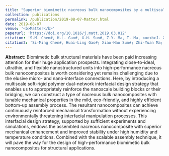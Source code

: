 ```yaml
---
title: "Superior biomimetic nacreous bulk nanocomposites by a multiscale soft-rigid dual-network interfacial design strategy"
collection: publications
permalink: /publication/2019-08-07-Matter.html
date: 2019-08-07
venue: '<b>Matter</b>'
paperurl: 'https://doi.org/10.1016/j.matt.2019.03.012'
citation: 'S.M. Chen#, H.L. Gao#, X.H. Sun#, Z.Y. Ma, T. Ma, <u><b>J. Xia</b></u>, Y.B. Zhu, R. Zhao, H.B. Yao, H.A. Wu*, and S.H. Yu*. Superior biomimetic nacreous bulk nanocomposites by a multiscale soft-rigid dual-network interfacial design strategy. <i>Matter</i>, 2019, 1(2): 412–427.'
citation2: 'Si-Ming Chen#, Huai-Ling Gao#; Xiao-Hao Sun#; Zhi-Yuan Ma; Tao Ma; <b>Jun Xia</b>; Yin-Bo Zhu; Ran Zhao; Hong-Bin Yao; Heng-An Wu*; Shu-Hong Yu*; Superior biomimetic nacreous bulk nanocomposites by a multiscale soft-rigid dual-network interfacial design strategy, <i>Matter</i>, 2019, 1(2): 412–427.'
---
```


**Abstract:** Biomimetic bulk structural materials have been paid increasing attention for their huge application prospects. Integrating close-to-ideal, ultrathin, and flexible nanostructured units into high-performance nacreous bulk nanocomposites is worth considering yet remains challenging due to the elusive micro- and nano-interface connections. Here, by introducing a multiscale soft-rigid polymer dual-network interfacial design strategy that enables us to appropriately reinforce the nanoscale building blocks or their bridging, we can construct a type of nacreous bulk nanocomposites with tunable mechanical properties in the mild, eco-friendly, and highly efficient bottom-up assembly process. The resultant nanocomposites can achieve continuously reinforced mechanical transformation without experiencing environmentally threatening interfacial manipulation processes. This interfacial design strategy, supported by sufficient experiments and simulations, endows the assembled nacreous nanocomposite with superior mechanical enhancement and improved stability under high humidity and temperature conditions. Combined with the scalable assembly technique, it will pave the way for the design of high-performance biomimetic bulk nanocomposites for structural applications.
